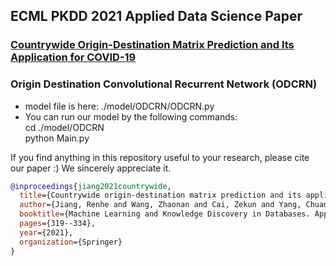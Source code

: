 ## ECML PKDD 2021 Applied Data Science Paper
### [Countrywide Origin-Destination Matrix Prediction and Its Application for COVID-19](https://2021.ecmlpkdd.org/wp-content/uploads/2021/07/sub_415.pdf)

### Origin Destination Convolutional Recurrent Network (ODCRN)
* model file is here: ./model/ODCRN/ODCRN.py
* You can run our model by the following commands: 
 <br><tab>cd ./model/ODCRN 
 <br><tab>python Main.py

If you find anything in this repository useful to your research, please cite our paper :) We sincerely appreciate it.
```bibtex
@inproceedings{jiang2021countrywide,
  title={Countrywide origin-destination matrix prediction and its application for covid-19},
  author={Jiang, Renhe and Wang, Zhaonan and Cai, Zekun and Yang, Chuang and Fan, Zipei and Xia, Tianqi and Matsubara, Go and Mizuseki, Hiroto and Song, Xuan and Shibasaki, Ryosuke},
  booktitle={Machine Learning and Knowledge Discovery in Databases. Applied Data Science Track: European Conference, ECML PKDD 2021, Bilbao, Spain, September 13--17, 2021, Proceedings, Part IV 21},
  pages={319--334},
  year={2021},
  organization={Springer}
}
```
